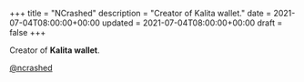 +++
title = "NCrashed"
description = "Creator of Kalita wallet."
date = 2021-07-04T08:00:00+00:00
updated = 2021-07-04T08:00:00+00:00
draft = false
+++

Creator of **Kalita wallet**.

[@ncrashed](https://github.com/ncrashed)
